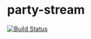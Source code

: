 # party-stream

[![Build Status](https://travis-ci.org/code-poltergeists/party-stream.svg?branch=master)](https://travis-ci.org/code-poltergeists/party-stream)
